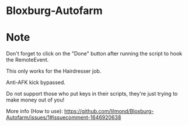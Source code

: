 # Bloxburg-Autofarm

# Note
Don't forget to click on the "Done" button after running the script to hook the RemoteEvent.

This only works for the Hairdresser job.

Anti-AFK kick bypassed.

Do not support those who put keys in their scripts, they're just trying to make money out of you!

More info (How to use): https://github.com/lilmond/Bloxburg-Autofarm/issues/1#issuecomment-1646920638
